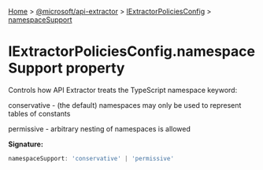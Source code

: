 [Home](./index) &gt; [@microsoft/api-extractor](./api-extractor.md) &gt; [IExtractorPoliciesConfig](./api-extractor.iextractorpoliciesconfig.md) &gt; [namespaceSupport](./api-extractor.iextractorpoliciesconfig.namespacesupport.md)

# IExtractorPoliciesConfig.namespaceSupport property

Controls how API Extractor treats the TypeScript namespace keyword:

conservative - (the default) namespaces may only be used to represent tables of constants

permissive - arbitrary nesting of namespaces is allowed

**Signature:**
```javascript
namespaceSupport: 'conservative' | 'permissive'
```
